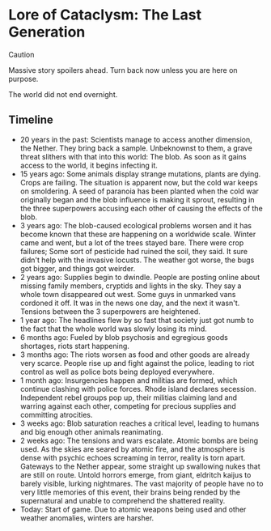 # Lore of Cataclysm: The Last Generation

> [!CAUTION]
> Massive story spoilers ahead. Turn back now unless you are here on purpose.

The world did not end overnight.

## Timeline

- 20 years in the past: Scientists manage to access another dimension, the Nether.
  They bring back a sample.
  Unbeknownst to them, a grave threat slithers with that into this world: The blob.
  As soon as it gains access to the world, it begins infecting it.
- 15 years ago: Some animals display strange mutations, plants are dying. Crops are failing.
  The situation is apparent now, but the cold war keeps on smoldering.
  A seed of paranoia has been planted when the cold war originally began and the blob influence
  is making it sprout, resulting in the three superpowers accusing each other of causing the
  effects of the blob.
- 3 years ago: The blob-caused ecological problems worsen and it has become known that these
  are happening on a worldwide scale.
  Winter came and went, but a lot of the trees stayed bare.
  There were crop failures; Some sort of pesticide had ruined the soil, they said.
  It sure didn't help with the invasive locusts. The weather got worse, the bugs got bigger, and things got weirder.
- 2 years ago: Supplies begin to dwindle.
  People are posting online about missing family members, cryptids and lights in the sky.
  They say a whole town disappeared out west.
  Some guys in unmarked vans cordoned it off. It was in the news one day, and the next it wasn't.
  Tensions between the 3 superpowers are heightened.
- 1 year ago: The headlines flew by so fast that society just got numb to the fact that the whole world was slowly losing its mind.
- 6 months ago: Fueled by blob psychosis and egregious goods shortages, riots start happening.
- 3 months ago: The riots worsen as food and other goods are already very scarce.
  People rise up and fight against the police, leading to riot control as well as police bots being deployed everywhere.
- 1 month ago: Insurgencies happen and militias are formed, which continue clashing with police forces.
  Rhode island declares secession. Independent rebel groups pop up, their militias claiming land and warring against each other,
  competing for precious supplies and committing atrocities.
- 3 weeks ago: Blob saturation reaches a critical level, leading to humans and big enough other animals reanimating.
- 2 weeks ago: The tensions and wars escalate. Atomic bombs are being used.
  As the skies are seared by atomic fire, and the atmosphere is dense with psychic echoes screaming in terror, reality is torn apart.
  Gateways to the Nether appear, some straight up swallowing nukes that are still on route.
  Untold horrors emerge, from giant, eldritch kaijus to barely visible, lurking nightmares.
  The vast majority of people have no to very little memories of this event,
  their brains being rended by the supernatural and unable to comprehend the shattered reality.
- Today: Start of game. Due to atomic weapons being used and other weather anomalies, winters are harsher.

